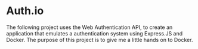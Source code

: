# Auth.io
The following project uses the Web Authentication API, to create an application that emulates a authentication system using Express.JS and Docker. The purpose of this project is to give me a little hands on to Docker.
